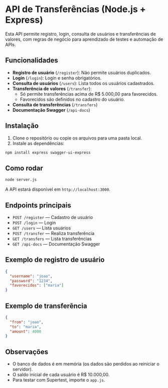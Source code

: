 # API de Transferências (Node.js + Express)

Esta API permite registro, login, consulta de usuários e transferências de valores, com regras de negócio para aprendizado de testes e automação de APIs.

## Funcionalidades
- **Registro de usuário** (`/register`): Não permite usuários duplicados.
- **Login** (`/login`): Login e senha obrigatórios.
- **Consulta de usuários** (`/users`): Lista todos os usuários cadastrados.
- **Transferência de valores** (`/transfer`):
  - Só permite transferências acima de R$ 5.000,00 para favorecidos.
  - Favorecidos são definidos no cadastro do usuário.
- **Consulta de transferências** (`/transfers`)
- **Documentação Swagger** (`/api-docs`)

## Instalação

1. Clone o repositório ou copie os arquivos para uma pasta local.
2. Instale as dependências:

```bash
npm install express swagger-ui-express
```

## Como rodar

```bash
node server.js
```

A API estará disponível em `http://localhost:3000`.

## Endpoints principais

- `POST /register` — Cadastro de usuário
- `POST /login` — Login
- `GET /users` — Lista usuários
- `POST /transfer` — Realiza transferência
- `GET /transfers` — Lista transferências
- `GET /api-docs` — Documentação Swagger

## Exemplo de registro de usuário

```json
{
  "username": "joao",
  "password": "1234",
  "favorecidos": ["maria"]
}
```

## Exemplo de transferência

```json
{
  "from": "joao",
  "to": "maria",
  "amount": 4000
}
```

## Observações
- O banco de dados é em memória (os dados são perdidos ao reiniciar o servidor).
- O saldo inicial de cada usuário é R$ 10.000,00.
- Para testar com Supertest, importe o `app.js`.

